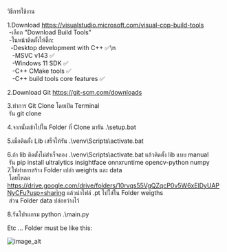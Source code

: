 วิธีการใช้งาน

1.Download https://visualstudio.microsoft.com/visual-cpp-build-tools<br>
&nbsp;-เลือก "Download Build Tools"<br>
&nbsp;-ในหน้าติดตั้งให้ติ๊ก:<br>
&nbsp;&nbsp;-Desktop development with C++ ✅\n<br>
&nbsp;&nbsp;&nbsp;-MSVC v143 ✅<br>
&nbsp;&nbsp;&nbsp;-Windows 11 SDK ✅<br>
&nbsp;&nbsp;&nbsp;-C++ CMake tools ✅<br>
&nbsp;&nbsp;&nbsp;-C++ build tools core features ✅<br>

2.Download Git https://git-scm.com/downloads

3.ทำการ Git Clone โดยเปิด Terminal<br>
&nbsp;รัน git clone 

4.จากนั้นเข้าไปใน Folder ที่ Clone มารัน .\setup.bat <br>

5.เมิ้อติดตั้ง Lib เสร็จให้รัน .\venv\Scripts\activate.bat <br>

6.ถ้า lib ติดตั้งไม่สำเร็จลอง .\venv\Scripts\activate.bat แล้วติดตั้ง lib แบบ manual <br>
&nbsp;รัน pip install ultralytics insightface onnxruntime opencv-python numpy <br>
7.ให้ทำการสร้าง Folder เปล่า weights และ data <br>
&nbsp;โดยโหลด https://drive.google.com/drive/folders/10rvqs55VgQZqcP0v5W6xElDyUAPNyCFu?usp=sharing แล้วนำไฟล์ .pt ไปใ่ส่ใน Folder weigths <br>
&nbsp;ส่วน Folder data ปล่อยว่างไว้

8.รันโปรแกรม python .\main.py <br>

Etc ...
Folder must be like this:

![image_alt]()
